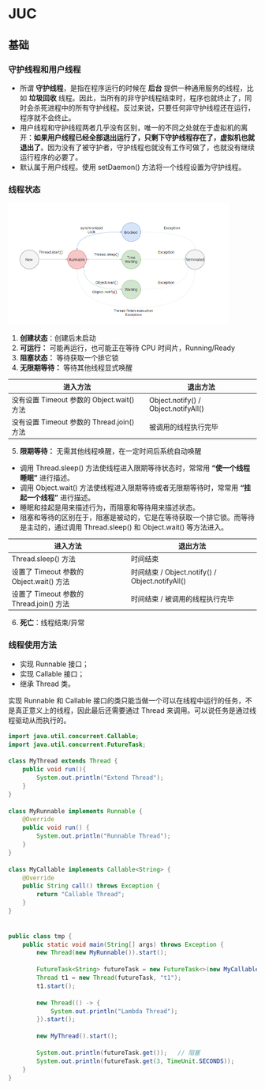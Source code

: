 # JUC

## 基础

### 守护线程和用户线程

- 所谓 **守护线程**，是指在程序运行的时候在 **后台** 提供一种通用服务的线程，比如 **垃圾回收** 线程。因此，当所有的非守护线程结束时，程序也就终止了，同时会杀死进程中的所有守护线程。反过来说，只要任何非守护线程还在运行，程序就不会终止。
- 用户线程和守护线程两者几乎没有区别，唯一的不同之处就在于虚拟机的离开：**如果用户线程已经全部退出运行了，只剩下守护线程存在了，虚拟机也就退出了**。因为没有了被守护者，守护线程也就没有工作可做了，也就没有继续运行程序的必要了。
- 默认属于用户线程。使用 setDaemon() 方法将一个线程设置为守护线程。

### 线程状态

<img src="https://raw.githubusercontent.com/Moriic/picture/main/image/1715481101_0.png" alt="ace830df-9919-48ca-91b5-60b193f593d2" style="zoom:50%;" />

1. **创建状态**：创建后未启动
2. **可运行：** 可能再运行，也可能正在等待 CPU 时间片，Running/Ready
3. **阻塞状态：** 等待获取一个排它锁
4. **无限期等待：** 等待其他线程显式唤醒

| 进入方法                                   | 退出方法                             |
| ------------------------------------------ | ------------------------------------ |
| 没有设置 Timeout 参数的 Object.wait() 方法 | Object.notify() / Object.notifyAll() |
| 没有设置 Timeout 参数的 Thread.join() 方法 | 被调用的线程执行完毕                 |

5. **限期等待：** 无需其他线程唤醒，在一定时间后系统自动唤醒

- 调用 Thread.sleep() 方法使线程进入限期等待状态时，常常用 **“使一个线程睡眠”** 进行描述。
- 调用 Object.wait() 方法使线程进入限期等待或者无限期等待时，常常用 **“挂起一个线程”** 进行描述。
- 睡眠和挂起是用来描述行为，而阻塞和等待用来描述状态。
- 阻塞和等待的区别在于，阻塞是被动的，它是在等待获取一个排它锁。而等待是主动的，通过调用 Thread.sleep() 和 Object.wait() 等方法进入。

| 进入方法                                 | 退出方法                                        |
| ---------------------------------------- | ----------------------------------------------- |
| Thread.sleep() 方法                      | 时间结束                                        |
| 设置了 Timeout 参数的 Object.wait() 方法 | 时间结束 / Object.notify() / Object.notifyAll() |
| 设置了 Timeout 参数的 Thread.join() 方法 | 时间结束 / 被调用的线程执行完毕                 |

6. **死亡**：线程结束/异常

### 线程使用方法

- 实现 Runnable 接口；
- 实现 Callable 接口；
- 继承 Thread 类。

实现 Runnable 和 Callable 接口的类只能当做一个可以在线程中运行的任务，不是真正意义上的线程，因此最后还需要通过 Thread 来调用。可以说任务是通过线程驱动从而执行的。

```java
import java.util.concurrent.Callable;
import java.util.concurrent.FutureTask;

class MyThread extends Thread {
    public void run(){
        System.out.println("Extend Thread");
    }
}

class MyRunnable implements Runnable {
    @Override
    public void run() {
        System.out.println("Runnable Thread");
    }
}

class MyCallable implements Callable<String> {
    @Override
    public String call() throws Exception {
        return "Callable Thread";
    }
}


public class tmp {
    public static void main(String[] args) throws Exception {
        new Thread(new MyRunnable()).start();

        FutureTask<String> futureTask = new FutureTask<>(new MyCallable());
        Thread t1 = new Thread(futureTask, "t1");
        t1.start();

        new Thread(() -> {
            System.out.println("Lambda Thread");
        }).start();

        new MyThread().start();
        
        System.out.println(futureTask.get());	// 阻塞
        System.out.println(futureTask.get(3, TimeUnit.SECONDS));
    } 
}
```

